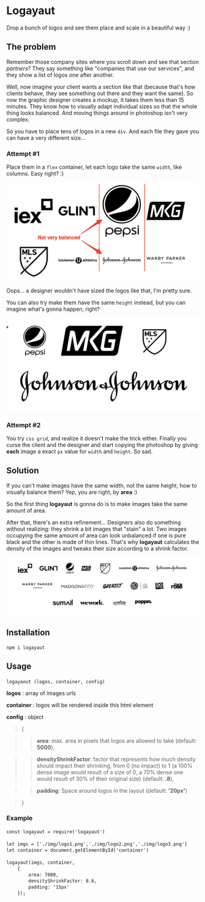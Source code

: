 # Logayaut

Drop a bunch of logos and see them place and scale in a beautiful way :)

## The problem

Remember those company sites where you scroll down and see that section _partners_? They say something like "companies that use our services", and they show a list of logos one after another.

Well, now imagine your client wants a section like that (because that's how clients behave, they see something out there and they want the same). So now the graphic designer creates a mockup, it takes them less than 15 minutes. They know how to visually adapt individual sizes so that the whole thing looks balanced. And moving things around in photoshop isn't very complex.

So you have to place tens of logos in a new `div`. And each file they gave you can have a very different size...

### Attempt #1

Place them in a `flex` container, let each logo take the same `width`, like columns. Easy right? :)

![same with](./assets/width.png)

Oops... a designer wouldn't have sized the logos like that, I'm pretty sure.

You can also try make them have the same `height` instead, but you can imagine what's gonna happen, right?

![same height](./assets/height.png)

### Attempt #2

You try `css grid`, and realize it doesn't make the trick either. Finally you curse the client and the designer and start copying the photoshop by giving **each** image a exact `px` value for `width` and `height`. So sad.

## Solution

If you can't make images have the same width, not the same height, how to visually balance them? Yep, you are right, by **area** :)

So the first thing **logayaut** is gonna do is to make images take the same amount of area.

After that, there's an extra refinement... Designers also do something without realizing: they shrink a bit images that "stain" a lot. Two images occupying the same amount of area can look unbalanced if one is pure black and the other is made of thin lines. That's why **logayaut** calculates the density of the images and tweaks their size according to a shrink factor.

![balanced](./assets/good.png)

## Installation

````
npm i logayaut
````

## Usage

`logayaout (logos, container, config)`

**logos** : array of images urls

**container** : logos will be rendered inside this html element

**config** : object

>{

>>**area**: max. area in pixels that logos are allowed to take (default: **5000**),

>>**densityShrinkFactor**: factor that represents how much density should impact their shrinking, from 0 (no impact) to 1 (a 100% dense image would result of a size of 0, a 70% dense one would result of 30% of their original size) (default: **.8**),

>>**padding**: Space around logos in the layout (default: **'20px'**)

>}

### Example

````
const logayaut = require('logayaut')

let imgs = ['./img/logo1.png','./img/logo2.png','./img/logo3.png']
let container = document.getElementById('container')

logayaut(imgs, container, 
    {
        area: 7000,
        densityShrinkFactor: 0.6,
        padding: '15px'
    });
````


